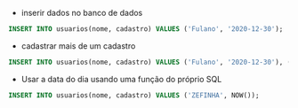 - inserir dados no banco de dados
```sql
INSERT INTO usuarios(nome, cadastro) VALUES ('Fulano', '2020-12-30');
```

- cadastrar mais de um cadastro
```sql
INSERT INTO usuarios(nome, cadastro) VALUES ('Fulano', '2020-12-30'), ('Beltrano', '2019-01-02');
```

- Usar a data do dia usando uma função do próprio SQL
```SQL
INSERT INTO usuarios(nome, cadastro) VALUES ('ZEFINHA', NOW());
```